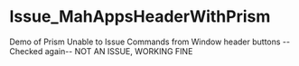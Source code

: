 # Issue_MahAppsHeaderWithPrism
 Demo of Prism Unable to Issue Commands from Window header buttons
 -- Checked again--
 NOT AN ISSUE, WORKING FINE
